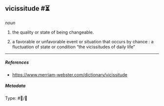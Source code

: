 ## vicissitude #⏳ 

_noun_

1. the quality or state of being changeable.

1. a favorable or unfavorable event or situation that occurs by chance : a fluctuation of state or condition
“the vicissitudes of daily life”

___

##### References

- https://www.merriam-webster.com/dictionary/vicissitude

##### Metadata

Type: #💬/💬 


